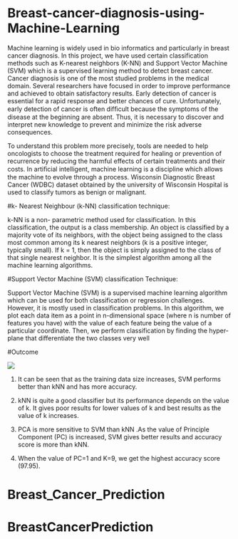 # Breast-cancer-diagnosis-using-Machine-Learning
Machine learning is widely used in bio informatics and particularly in breast cancer diagnosis.
In this project, we have used certain classification methods such as K-nearest neighbors (K-NN) and Support Vector Machine (SVM) which is a supervised learning method to detect breast cancer. 
Cancer diagnosis is one of the most studied problems in the medical domain.
Several researchers have focused in order to improve performance and achieved to obtain satisfactory results.
Early detection of cancer is essential for a rapid response and better chances of cure. 
Unfortunately, early detection of cancer is often difﬁcult because the symptoms of the disease at the beginning are absent.
Thus, it is necessary to discover and interpret new knowledge to prevent and minimize the risk adverse consequences.


To understand this problem more precisely, tools are needed to help oncologists to choose
the treatment required for healing or prevention of recurrence by reducing the harmful effects of certain treatments and their costs. 
In artiﬁcial intelligent, machine learning is a discipline which allows the machine to evolve through a process.
Wisconsin Diagnostic Breast Cancer (WDBC) dataset obtained by the university of Wisconsin Hospital is used to classify tumors as benign or malignant.

#k- Nearest Neighbour (k-NN) classification technique:


k-NN is a non- parametric method used for classification. In this classification, the output is a class membership.
An object is classified by a majority vote of its neighbors,
with the object being assigned to the class most common among its k nearest neighbors (k is a positive integer, typically small). 
If k = 1, then the object is simply assigned to the class of that single nearest neighbor. It is the simplest algorithm among all the machine learning algorithms.

#Support Vector Machine (SVM) classification Technique:


Support Vector Machine (SVM) is a supervised machine learning algorithm which can be used for both  classification or regression challenges. However, it is mostly used in classification problems. In this algorithm, we plot each data item as a point in n-dimensional space (where n is number of features you have) with the value of each feature being the value of a particular coordinate. Then, we perform classification by finding the hyper-plane that differentiate the two classes very well

#Outcome

![](results.png)

1.	It can be seen that as the training data size increases, SVM performs better than kNN and has more accuracy.

2.	kNN is quite a good classifier but its performance depends on the value of k. It gives poor results for lower values of k and best results as the value of k increases.

3.	PCA is more sensitive to SVM than kNN .As the value of Principle Component (PC) is increased, SVM gives better results and accuracy score is more than kNN.

4.	When the value of PC=1 and K=9, we get the highest accuracy score (97.95).

# Breast_Cancer_Prediction
# BreastCancerPrediction
